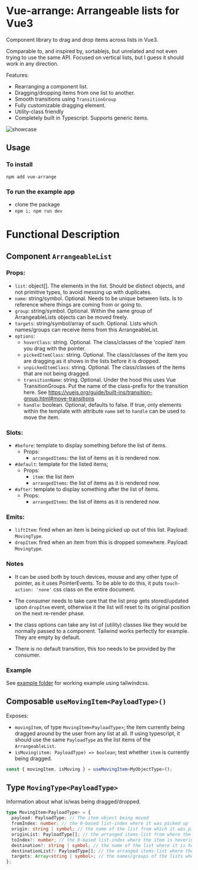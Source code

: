 # Vue-arrange: Arrangeable lists for Vue3

Component library to drag and drop items across lists in Vue3.

Comparable to, and inspired by, sortablejs, but unrelated and not even trying to use the same API. Focused on vertical lists, but I guess it should work in any direction.

Features:

* Rearranging a component list.
* Dragging/dropping items from one list to another.
* Smooth transitions using `TransitionGroup`
* Fully customizable dragging element.
* Utility-class friendly
* Completely built in Typescript. Supports generic items.

![showcase](./video/showcase1.gif)

## Usage

### To install

```
npm add vue-arrange
```

### To run the example app

* clone the package
* `npm i; npm run dev`

# Functional Description

## Component `ArrangeableList`

### **Props:**

* `list`: object[]. The elements in the list. Should be distinct objects, and not primitive types, to avoid messing up with duplicates.
* `name`: string/symbol. Optional. Needs to be unique between
  lists. Is to reference where things are coming from or going to.
* `group`: string/symbol. Optional. Within the same group of ArrangeableLists objects can be moved freely.
* `targets`: string/symbol/array of such. Optional. Lists which names/groups can receive items from this ArrangeableList.
* `options`:
  * `hoverClass`: string. Optional. The class/classes of the 'copied' item you drag with the pointer.
  * `pickedItemClass`: string. Optional. The class/classes of the item you are dragging as it shows in the lists before it is dropped.
  * `unpickedItemClass`: string. Optional. The class/classes of the items that are not being dragged.
  * `transitionName`: string. Optional. Under the hood this uses Vue TransitionGroups. Put the name of the class-prefix for the transition here. See <https://vuejs.org/guide/built-ins/transition-group.html#move-transitions>
  * `handle`: boolean. Optional, defaults to false. If true, only elements within the template with attribute `name` set to `handle` can be used to move the item.

### **Slots:**

* `#before`: template to display something before the list of items.
  * Props:
    * `arrangedItems`: the list of items as it is rendered now.
* `#default`: template for the listed items;
  * Props:
    * `item`: the list item
    * `arrangedItems`: the list of items as it is rendered now.
* `#after`: template to display something after the list of items.
  * Props:
    * `arrangedItems`: the list of items as it is rendered now.

### **Emits:**

* `liftItem`: fired when an item is being picked up out of this list. Payload: `MovingType`.
* `dropItem`: fired when an item from this is dropped somewhere. Payload: `Movingtype`.

### **Notes**

* It can be used both by touch devices, mouse and any other type of pointer, as it uses PointerEvents. To be able to do this, it puts `touch-action: 'none'` css class on the entire document.

* The consumer needs to take care that the list prop gets stored/updated upon `dropItem` event, otherwise it the list will reset to its original position on the next re-render phase.
* the class options can take any list of (utility) classes like they would be normally passed to a component. Tailwind works perfectly for example. They are empty by default.
* There is no default transition, this too needs to be provided by the consumer.

### **Example**

See [example folder](./example/) for working example using tailwindcss.

## Composable `useMovingItem<PayloadType>()`

Exposes:

* `movingItem`, of type `MovingItem<PayloadType>`; the item currently being dragged around by the user from any list at all. If using typescript, it should use the same `PayloadType` as the list items of the `ArrangeableList`.
* `isMoving(item: PayloadType) => boolean`; test whether `item` is currently being dragged.

``` typescript
const { movingItem, isMoving } = useMovingItem<MyObjectType>(); 
```

## Type `MovingType<PayloadType>`

Information about what is/was being dragged/dropped.

``` typescript
type MovingItem<PayloadType> = {
  payload: PayloadType; // The item object being moved
  fromIndex: number; // the 0-based list-index where it was picked up
  origin: string | symbol; // the name of the list from which it was picked up
  originList: PayloadType[]; // the arranged items-list from where the item came as it appears now.
  toIndex?: number; // the 0-based list-index where the item is hovering or being dropped.
  destination?: string | symbol; // the name of the list where it is hovering over or being dropped.
  destinationList?: PayloadType[]; // the arranged items-list where the item is hovering over or being dropped as it appears now.
  targets: Array<string | symbol>; // the names/groups of the lists where this item can be dropped.
};
```

